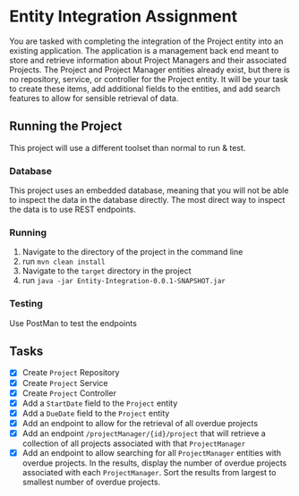 # Entity Integration Assignment
You are tasked with completing the integration of the Project entity into an existing application. The application is a management back end meant to store and retrieve information about Project Managers and their associated Projects. The Project and Project Manager entities already exist, but there is no repository, service, or controller for the Project entity. It will be your task to create these items, add additional fields to the entities, and add search features to allow for sensible retrieval of data.

## Running the Project

This project will use a different toolset than normal to run & test.

### Database
This project uses an embedded database, meaning that you will not be able to inspect the data in the database directly. The most direct way to inspect the data is to use REST endpoints.

### Running
1. Navigate to the directory of the project in the command line
2. run `mvn clean install`
3. Navigate to the `target` directory in the project
4. run `java -jar Entity-Integration-0.0.1-SNAPSHOT.jar`

### Testing
Use PostMan to test the endpoints

## Tasks
- [X] Create `Project` Repository
- [X] Create `Project` Service
- [X] Create `Project` Controller
- [X] Add a `StartDate` field to the `Project` entity
- [X] Add a `DueDate` field to the `Project` entity
- [X] Add an endpoint to allow for the retrieval of all overdue projects
- [X] Add an endpoint `/projectManager/{id}/project` that will retrieve a collection of all projects associated with that `ProjectManager`
- [X] Add an endpoint to allow searching for all `ProjectManager` entities with overdue projects. In the results, display the number of overdue projects associated with each `ProjectManager`. Sort the results from largest to smallest number of overdue projects.